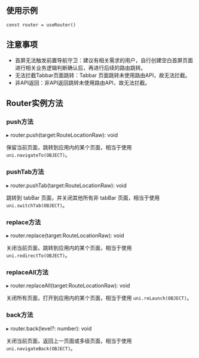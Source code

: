 ## 使用示例

```vue
const router = useRouter() 
```

## 注意事项
- 首屏无法触发前置导航守卫：建议有相关需求的用户，自行创建空白首屏页面进行相关业务逻辑判断确认后，再进行后续的路由跳转。
- 无法拦截Tabbar页面跳转：Tabbar 页面跳转未使用路由API，故无法拦截。
- 非API返回：非API返回跳转未使用路由API，故无法拦截。

## Router实例方法

### push方法

▸ router.push(target:RouteLocationRaw): void

保留当前页面，跳转到应用内的某个页面，相当于使用 `uni.navigateTo(OBJECT)`。

### pushTab方法

▸ router.pushTab(target:RouteLocationRaw): void

跳转到 tabBar 页面，并关闭其他所有非 tabBar 页面，相当于使用 `uni.switchTab(OBJECT)`。

### replace方法

▸ router.replace(target:RouteLocationRaw): void

关闭当前页面，跳转到应用内的某个页面，相当于使用 `uni.redirectTo(OBJECT)`。

### replaceAll方法

▸ router.replaceAll(target:RouteLocationRaw): void

关闭所有页面，打开到应用内的某个页面，相当于使用 `uni.reLaunch(OBJECT)`。

### back方法

▸ router.back(level?: number): void

关闭当前页面，返回上一页面或多级页面，相当于使用 `uni.navigateBack(OBJECT)`。
